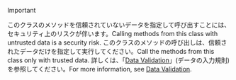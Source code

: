 > [!IMPORTANT]
> <span data-ttu-id="97791-101">このクラスのメソッドを信頼されていないデータを指定して呼び出すことには、セキュリティ上のリスクが伴います。</span><span class="sxs-lookup"><span data-stu-id="97791-101">Calling methods from this class with untrusted data is a security risk.</span></span> <span data-ttu-id="97791-102">このクラスのメソッドの呼び出しは、信頼されたデータだけを指定して実行してください。</span><span class="sxs-lookup"><span data-stu-id="97791-102">Call the methods from this class only with trusted data.</span></span> <span data-ttu-id="97791-103">詳しくは、「[Data Validation](https://www.owasp.org/index.php/Data_Validation)」(データの入力規則) を参照してください。</span><span class="sxs-lookup"><span data-stu-id="97791-103">For more information, see [Data Validation](https://www.owasp.org/index.php/Data_Validation).</span></span>